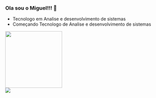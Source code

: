 ### Ola sou o Miguel!!! 👋
- Tecnologo em Analise e desenvolvimento de sistemas 
- Começando Tecnologo de Analise e desenvolvimento de sistemas

 <div>
  <a href="https://github.com/miguelsouuza">
   <img height="180em" src="https://github-readme-stats.vercel.app/api?username=miguelsouuza&show_icons=true&theme=tokyonight"/>
   <!--<img height="180em" src="https://github-readme-stats.vercel.app/api/top-langs/?username=miguelsouuza&layout=compact)](https://github.com/anuraghazra/github-readme-stats"/>-->
 </div>
  
  <div>
   <a href="mailto:miguel.silva.souuza@gmail.com"><img src="https://img.shields.io/badge/Gmail-D14836?style=for-the-badge&logo=gmail&logoColor=white" target="_blank"/></a>
  </div>

